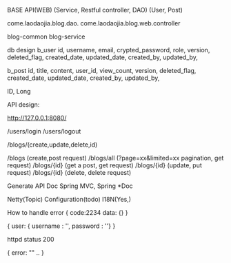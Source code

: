 BASE
API(WEB) (Service, Restful controller, DAO) (User, Post)


come.laodaojia.blog.dao.
come.laodaojia.blog.web.controller

blog-common
blog-service


db design
b_user
id,
username,
email,
crypted_password,
role,
version,
deleted_flag,
created_date,
updated_date,
created_by,
updated_by,


b_post
id,
title,
content,
user_id,
view_count,
version,
deleted_flag,
created_date,
updated_date,
created_by,
updated_by,

ID, Long

API design:

http://127.0.0.1:8080/

/users/login
/users/logout

/blogs/(create,update,delete,id)



/blogs (create,post request)
/blogs/all (?page=xx&limited=xx  pagination, get request)
/blogs/{id} (get a post, get request)
/blogs/{id} (update, put request)
/blogs/{id} (delete, delete request)


Generate API Doc
Spring MVC,
Spring *Doc


Netty(Topic)
Configuration(todo)
I18N(Yes,)


How to handle error
{
	code:2234
	data: {}
}

{
	user: { username : '', password : ''}
}

httpd status 200

{
  error: ""
  .. 
}
 



